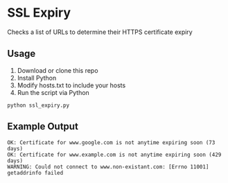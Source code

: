 # SSL Expiry
Checks a list of URLs to determine their HTTPS certificate expiry

## Usage
1. Download or clone this repo
2. Install Python
3. Modify hosts.txt to include your hosts
4. Run the script via Python

``` 
python ssl_expiry.py
```

## Example Output
```
OK: Certificate for www.google.com is not anytime expiring soon (73 days)
OK: Certificate for www.example.com is not anytime expiring soon (429 days)
WARNING: Could not connect to www.non-existant.com: [Errno 11001] getaddrinfo failed
```

